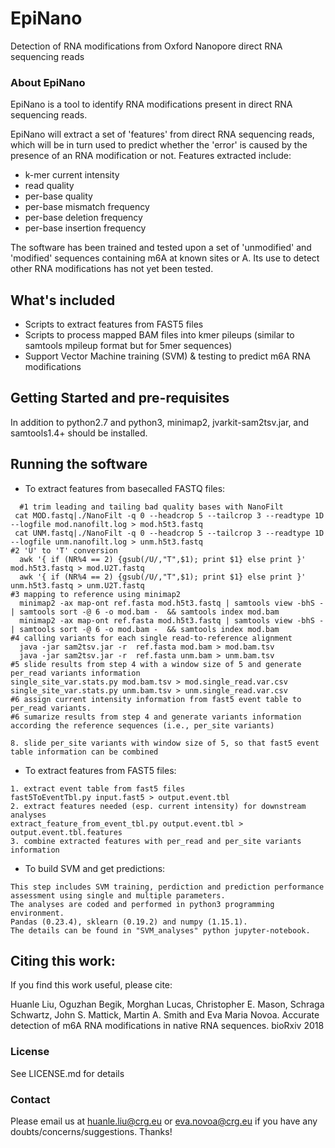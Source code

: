 # EpiNano
Detection of RNA modifications from Oxford Nanopore direct RNA sequencing reads

### About EpiNano
EpiNano is a tool to identify RNA modifications present in direct RNA sequencing reads. 

EpiNano will extract a set of 'features' from direct RNA sequencing reads, which will be in turn used to predict whether the 'error' is caused by the presence of an RNA modification or not. 
Features extracted include: 
- k-mer current intensity
- read quality
- per-base quality
- per-base mismatch frequency
- per-base deletion frequency
- per-base insertion frequency

The software has been trained and tested upon a set of 'unmodified' and 'modified' sequences containing m6A at known sites or A. Its use to detect other RNA modifications has not yet been tested. 

## What's included
- Scripts to extract features from FAST5 files
- Scripts to process mapped BAM files into kmer pileups (similar to samtools mpileup format but for 5mer sequences)
- Support Vector Machine training (SVM) & testing to predict m6A RNA modifications

## Getting Started and pre-requisites
In addition to python2.7 and python3, minimap2, jvarkit-sam2tsv.jar, and samtools1.4+ should be installed.

## Running the software
* To extract features from basecalled FASTQ files: 
```
  #1 trim leading and tailing bad quality bases with NanoFilt
 cat MOD.fastq|./NanoFilt -q 0 --headcrop 5 --tailcrop 3 --readtype 1D --logfile mod.nanofilt.log > mod.h5t3.fastq
 cat UNM.fastq|./NanoFilt -q 0 --headcrop 5 --tailcrop 3 --readtype 1D --logfile unm.nanofilt.log > unm.h5t3.fastq
#2 'U' to 'T' conversion
  awk '{ if (NR%4 == 2) {gsub(/U/,"T",$1); print $1} else print }' mod.h5t3.fastq > mod.U2T.fastq
  awk '{ if (NR%4 == 2) {gsub(/U/,"T",$1); print $1} else print }' unm.h5t3.fastq > unm.U2T.fastq
#3 mapping to reference using minimap2
  minimap2 -ax map-ont ref.fasta mod.h5t3.fastq | samtools view -bhS - | samtools sort -@ 6 -o mod.bam -  && samtools index mod.bam
  minimap2 -ax map-ont ref.fasta mod.h5t3.fastq | samtools view -bhS - | samtools sort -@ 6 -o mod.bam -  && samtools index mod.bam
#4 calling variants for each single read-to-reference alignment
  java -jar sam2tsv.jar -r  ref.fasta mod.bam > mod.bam.tsv
  java -jar sam2tsv.jar -r  ref.fasta unm.bam > unm.bam.tsv
#5 slide results from step 4 with a window size of 5 and generate per_read variants information 
single_site_var.stats.py mod.bam.tsv > mod.single_read.var.csv
single_site_var.stats.py unm.bam.tsv > unm.single_read.var.csv
#6 assign current intensity information from fast5 event table to per_read variants.
#6 sumarize results from step 4 and generate variants information according the reference sequences (i.e., per_site variants)

8. slide per_site variants with window size of 5, so that fast5 event table information can be combined
```



* To extract features from FAST5 files: 
``` 
1. extract event table from fast5 files
fast5ToEventTbl.py input.fast5 > output.event.tbl
2. extract features needed (esp. current intensity) for downstream analyses
extract_feature_from_event_tbl.py output.event.tbl > output.event.tbl.features
3. combine extracted features with per_read and per_site variants information

```
* To build SVM and get predictions:
```
This step includes SVM training, perdiction and prediction performance assessment using single and multiple parameters.
The analyses are coded and performed in python3 programming environment. 
Pandas (0.23.4), sklearn (0.19.2) and numpy (1.15.1). 
The details can be found in "SVM_analyses" python jupyter-notebook. 
```

## Citing this work:
If you find this work useful, please cite:

Huanle Liu, Oguzhan Begik, Morghan Lucas, Christopher E. Mason, Schraga Schwartz, John S. Mattick, Martin A. Smith and Eva Maria Novoa. Accurate detection of m6A RNA modifications in native RNA sequences. bioRxiv 2018

### License 
See LICENSE.md for details

### Contact
Please email us at huanle.liu@crg.eu or eva.novoa@crg.eu if you have any doubts/concerns/suggestions.
Thanks!
